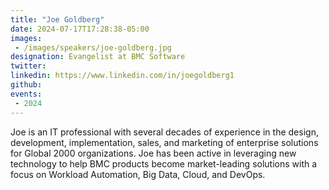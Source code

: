```yaml
---
title: "Joe Goldberg"
date: 2024-07-17T17:28:38-05:00
images: 
 - /images/speakers/joe-goldberg.jpg
designation: Evangelist at BMC Software
twitter: 
linkedin: https://www.linkedin.com/in/joegoldberg1
github: 
events:
 - 2024
---
```



Joe is an IT professional with several decades of experience in the design, development, implementation, sales, and marketing of enterprise solutions for Global 2000 organizations. Joe has been active in leveraging new technology to help BMC products become market-leading solutions with a focus on Workload Automation, Big Data, Cloud, and DevOps.

